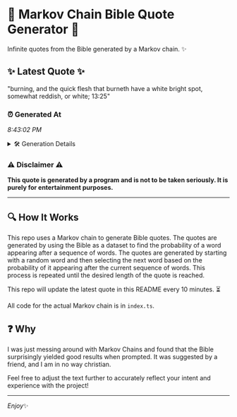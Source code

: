 # 📖 Markov Chain Bible Quote Generator 📖

Infinite quotes from the Bible generated by a Markov chain. ✨

## ✨ Latest Quote ✨
"burning, and the quick flesh that burneth have a white bright spot, somewhat reddish, or white; 13:25"

### ⏰ Generated At
*8:43:02 PM*

<details>
    <summary>🛠️ Generation Details</summary>
    <p>
        <strong>🌱 Seed:</strong> burning,<br>
        <strong>🔄 Iterations:</strong> 16<br>
        <strong>📜 Context History:</strong><br>[ burning, ]: and<br>[ burning,, and ]: the<br>[ burning,, and, the ]: quick<br>[ burning,, and, the, quick ]: flesh<br>[ burning,, and, the, quick, flesh ]: that<br>[ burning,, and, the, quick, flesh, that ]: burneth<br>[ and, the, quick, flesh, that, burneth ]: have<br>[ the, quick, flesh, that, burneth, have ]: a<br>[ quick, flesh, that, burneth, have, a ]: white<br>[ flesh, that, burneth, have, a, white ]: bright<br>[ that, burneth, have, a, white, bright ]: spot,<br>[ burneth, have, a, white, bright, spot, ]: somewhat<br>[ have, a, white, bright, spot,, somewhat ]: reddish,<br>[ a, white, bright, spot,, somewhat, reddish, ]: or<br>[ white, bright, spot,, somewhat, reddish,, or ]: white;<br>[ bright, spot,, somewhat, reddish,, or, white; ]: 13:25<br>
    </p>
</details>

### ⚠️ Disclaimer ⚠️
**This quote is generated by a program and is not to be taken seriously. It is purely for entertainment purposes.**

---

## 🔍 How It Works

This repo uses a Markov chain to generate Bible quotes. The quotes are generated by using the Bible as a dataset to find the probability of a word appearing after a sequence of words. The quotes are generated by starting with a random word and then selecting the next word based on the probability of it appearing after the current sequence of words. This process is repeated until the desired length of the quote is reached.

This repo will update the latest quote in this README every 10 minutes. ⏳

All code for the actual Markov chain is in `index.ts`.

## ❓ Why

I was just messing around with Markov Chains and found that the Bible surprisingly yielded good results when prompted. 
It was suggested by a friend, and I am in no way christian.

Feel free to adjust the text further to accurately reflect your intent and experience with the project!

---

*Enjoy*✨
